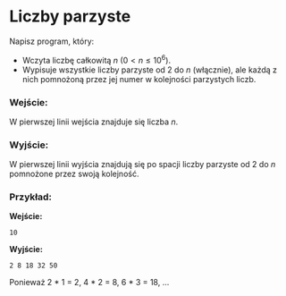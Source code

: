 # Liczby parzyste

Napisz program, który:

- Wczyta liczbę całkowitą $n$ ($0 < n \le 10^6$).
- Wypisuje wszystkie liczby parzyste od 2 do $n$ (włącznie), ale każdą z nich pomnożoną przez jej numer w kolejności parzystych liczb.

### Wejście:

W pierwszej linii wejścia znajduje się liczba $n$.

### Wyjście:

W pierwszej linii wyjścia znajdują się po spacji liczby parzyste od 2 do $n$ pomnożone przez swoją kolejność.

### Przykład:

**Wejście:**

```
10
```

**Wyjście:**

```
2 8 18 32 50
```

Ponieważ 2 * 1 = 2,  4 * 2 = 8, 6 * 3 = 18, ...